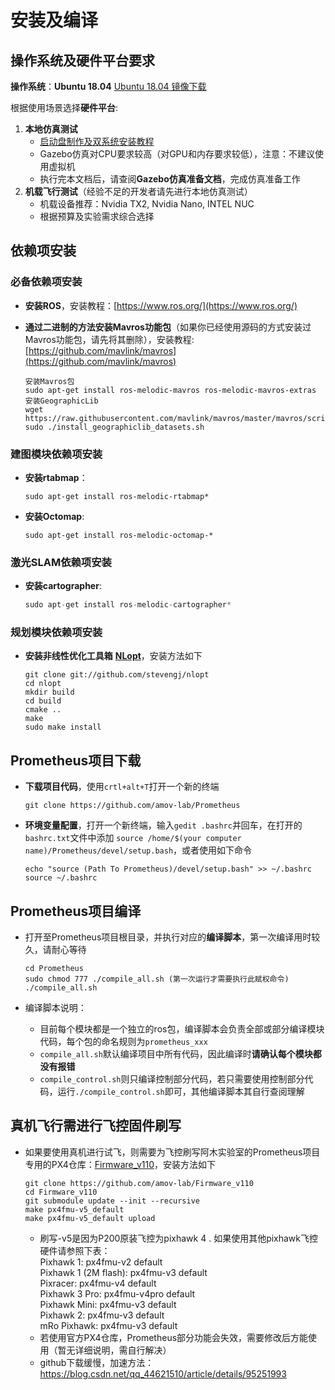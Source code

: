 # 安装及编译

## 操作系统及硬件平台要求

**操作系统**：**Ubuntu 18.04**   [Ubuntu 18.04 镜像下载](https://ubuntu.com/download/desktop)



根据使用场景选择**硬件平台**:

1. **本地仿真测试**
   - [启动盘制作及双系统安装教程](https://blog.csdn.net/Fighting_Boom/article/details/82181141)
   - Gazebo仿真对CPU要求较高（对GPU和内存要求较低），注意：不建议使用虚拟机
   - 执行完本文档后，请查阅**Gazebo仿真准备文档**，完成仿真准备工作
2. **机载飞行测试**（经验不足的开发者请先进行本地仿真测试）
   - 机载设备推荐：Nvidia TX2,  Nvidia Nano, INTEL NUC
   - 根据预算及实验需求综合选择

## 依赖项安装
### 必备依赖项安装

 - **安装ROS**，安装教程：[https://www.ros.org/](https://www.ros.org/)

 - **通过二进制的方法安装Mavros功能包**（如果你已经使用源码的方式安装过Mavros功能包，请先将其删除），安装教程: [https://github.com/mavlink/mavros](https://github.com/mavlink/mavros)

   ```
   安装Mavros包
   sudo apt-get install ros-melodic-mavros ros-melodic-mavros-extras
   安装GeographicLib
   wget https://raw.githubusercontent.com/mavlink/mavros/master/mavros/scripts/install_geographiclib_datasets.sh
   sudo ./install_geographiclib_datasets.sh
   
   ```
### 建图模块依赖项安装
- **安装rtabmap**：
  
    ```
    sudo apt-get install ros-melodic-rtabmap*
    ```
- **安装Octomap**:
  
    ```
    sudo apt-get install ros-melodic-octomap-*
    ```

### 激光SLAM依赖项安装

- **安装cartographer**:

  ``` c
  sudo apt-get install ros-melodic-cartographer*
  ```

### 规划模块依赖项安装

- **安装非线性优化工具箱** [**NLopt**](https://github.com/stevengj/nlopt)，安装方法如下
  
    ```
    git clone git://github.com/stevengj/nlopt  
    cd nlopt  
    mkdir build  
    cd build  
    cmake ..  
    make  
    sudo make install  
    ```



## Prometheus项目下载

- **下载项目代码**，使用`crtl+alt+T`打开一个新的终端
  
    ```
    git clone https://github.com/amov-lab/Prometheus
    ```
- **环境变量配置**，打开一个新终端，输入`gedit .bashrc`并回车，在打开的`bashrc.txt`文件中添加 `source /home/$(your computer name)/Prometheus/devel/setup.bash`，或者使用如下命令

    ```
    echo "source (Path To Prometheus)/devel/setup.bash" >> ~/.bashrc
    source ~/.bashrc
    ```


## Prometheus项目编译

- 打开至Prometheus项目根目录，并执行对应的**编译脚本**，第一次编译用时较久，请耐心等待
    ```
    cd Prometheus
    sudo chmod 777 ./compile_all.sh (第一次运行才需要执行此赋权命令)
    ./compile_all.sh
    ```

 - 编译脚本说明：

     - 目前每个模块都是一个独立的ros包，编译脚本会负责全部或部分编译模块代码，每个包的命名规则为`prometheus_xxx`
     - `compile_all.sh`默认编译项目中所有代码，因此编译时**请确认每个模块都没有报错**
     - `compile_control.sh`则只编译控制部分代码，若只需要使用控制部分代码，运行`./compile_control.sh`即可，其他编译脚本其自行查阅理解

## 真机飞行需进行飞控固件刷写
- 如果要使用真机进行试飞，则需要为飞控刷写阿木实验室的Prometheus项目专用的PX4仓库：[Firmware_v110](https://github.com/amov-lab/Firmware_v110)，安装方法如下
     ```
     git clone https://github.com/amov-lab/Firmware_v110
     cd Firmware_v110
     git submodule update --init --recursive
     make px4fmu-v5_default 
     make px4fmu-v5_default upload
     ```
     - 刷写-v5是因为P200原装飞控为pixhawk 4 . 如果使用其他pixhawk飞控硬件请参照下表：  
       Pixhawk 1: px4fmu-v2 default  
       Pixhawk 1 (2M flash): px4fmu-v3 default      
       Pixracer: px4fmu-v4 default    
       Pixhawk 3 Pro: px4fmu-v4pro default  
       Pixhawk Mini: px4fmu-v3 default  
       Pixhawk 2: px4fmu-v3 default  
       mRo Pixhawk: px4fmu-v3 default  
    - 若使用官方PX4仓库，Prometheus部分功能会失效，需要修改后方能使用（暂无详细说明，需自行解决）
    - github下载缓慢，加速方法：https://blog.csdn.net/qq_44621510/article/details/95251993
    
    
     
       
       

